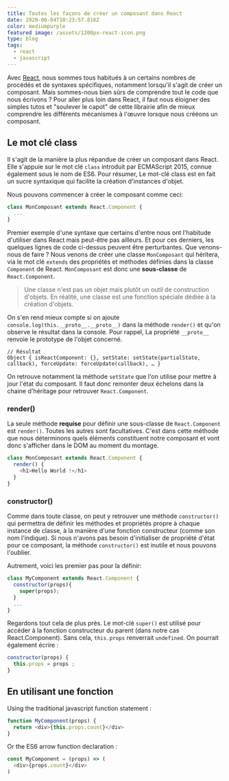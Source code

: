 ```yaml
---
title: Toutes les façons de créer un composant dans React
date: 2020-06-04T10:23:57.816Z
color: mediumpurple
featured image: /assets/1200px-react-icon.png
type: blog
tags:
  - react
  - javascript
---
```

Avec [React](https://fr.reactjs.org), nous sommes tous habitués à un certains nombres de procédés et de syntaxes spécifiques, notamment lorsqu'il s'agit de créer un composant. Mais sommes-nous bien sûrs de comprendre tout le code que nous écrivons ? Pour aller plus loin dans React, il faut nous éloigner des simples tutos et "soulever le capot" de cette librairie afin de mieux comprendre les différents mécanismes à l'œuvre lorsque nous crééons un composant.  

## Le mot clé class

Il s'agit de la manière la plus répandue de créer un composant dans React. Elle s'appuie sur le mot clé `class` introduit par ECMAScript 2015, connue également sous le nom de ES6. Pour résumer, Le mot-clé class est en fait un sucre syntaxique qui facilite la création d'instances d'objet. 

Nous pouvons commencer à créer le composant comme ceci:

```javascript
class MonComposant extends React.Component {
  ...
}
```

Premier exemple d'une syntaxe que certains d'entre nous ont l'habitude d'utiliser dans React mais peut-être pas ailleurs. Et pour ces derniers, les quelques lignes de code ci-dessus peuvent être perturbantes. Que venons-nous de faire ? Nous venons de créer une classe `MonComposant` qui héritera, via le mot clé `extends` des propriétés et méthodes définies dans la classe `Component` de React. `MonComposant` est donc une **sous-classe** de `React.Component`. 

> Une classe n'est pas un objet mais plutôt un outil de construction d'objets. En réalité, une classe est une fonction spéciale dédiée à la création d'objets. 

On s'en rend mieux compte si on ajoute `console.log(this.__proto__.__proto__)` dans la méthode `render()` et qu'on observe le résultat dans la console. Pour rappel, La propriété `__proto__` renvoie le prototype de l'objet concerné.

```
// Résultat
Object { isReactComponent: {}, setState: setState(partialState, callback), forceUpdate: forceUpdate(callback), … }
```

On retrouve notamment la méthode `setState` que l'on utilise pour mettre à jour l'état du composant. Il faut donc remonter deux échelons dans la chaine d'héritage pour retrouver `React.Component`.

### render()

La seule méthode **requise** pour définir une sous-classe de `React.Component` est `render()`. Toutes les autres sont facultatives. C'est dans cette méthode que nous déterminons quels éléments constituent notre composant et vont donc s'afficher dans le DOM au moment du montage.

```javascript
class MonComposant extends React.Component {
  render() {
    <h1>Hello World !</h1>
  }
}
```

### constructor()

Comme dans toute classe, on peut y retrouver une méthode `constructor()` qui permettra de définir les méthodes et propriétés propre à chaque instance de classe, à la manière d'une fonction constructeur (comme son nom l'indique). Si nous n'avons pas besoin d'initialiser de propriété d'état pour ce composant, la méthode `constructor()` est inutile et nous pouvons l'oublier.

Autrement, voici les premier pas pour la définir:

```javascript
class MyComponent extends React.Component {
  constructor(props){
    super(props);
  }
  ...
}
```

Regardons tout cela de plus près. Le mot-clé `super()` est utilisé pour accéder à la fonction constructeur du parent (dans notre cas React.Component). Sans cela, `this.props` renverrait `undefined`. On pourrait également écrire : 

```javascript
constructor(props) {
  this.props = props ;
}
```

## En utilisant une fonction

Using the traditional javascript function statement :

```javascript
function MyComponent(props) {
  return <div>{this.props.count}</div>
}
```

Or the ES6 arrow function declaration :

```javascript
const MyComponent = (props) => (
  <div>{props.count}</div>
)
```